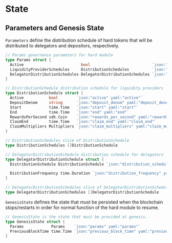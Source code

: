 <!--
order: 2
-->

# State

## Parameters and Genesis State

`Parameters` define the distribution schedule of hard tokens that will be distributed to delegators and depositors, respectively.

```go
// Params governance parameters for hard module
type Params struct {
  Active                         bool                           `json:"active" yaml:"active"`
  LiquidityProviderSchedules     DistributionSchedules          `json:"liquidity_provider_schedules" yaml:"liquidity_provider_schedules"`
  DelegatorDistributionSchedules DelegatorDistributionSchedules `json:"delegator_distribution_schedules" yaml:"delegator_distribution_schedules"`
}

// DistributionSchedule distribution schedule for liquidity providers
type DistributionSchedule struct {
  Active           bool        `json:"active" yaml:"active"`
  DepositDenom     string      `json:"deposit_denom" yaml:"deposit_denom"`
  Start            time.Time   `json:"start" yaml:"start"`
  End              time.Time   `json:"end" yaml:"end"`
  RewardsPerSecond sdk.Coin    `json:"rewards_per_second" yaml:"rewards_per_second"`
  ClaimEnd         time.Time   `json:"claim_end" yaml:"claim_end"`
  ClaimMultipliers Multipliers `json:"claim_multipliers" yaml:"claim_multipliers"`
}

// DistributionSchedules slice of DistributionSchedule
type DistributionSchedules []DistributionSchedule

// DelegatorDistributionSchedule distribution schedule for delegators
type DelegatorDistributionSchedule struct {
  DistributionSchedule DistributionSchedule `json:"distribution_schedule" yaml:"distribution_schedule"`

  DistributionFrequency time.Duration `json:"distribution_frequency" yaml:"distribution_frequency"`
}

// DelegatorDistributionSchedules slice of DelegatorDistributionSchedule
type DelegatorDistributionSchedules []DelegatorDistributionSchedule
```

`GenesisState` defines the state that must be persisted when the blockchain stops/restarts in order for normal function of the hard module to resume.

```go
// GenesisState is the state that must be provided at genesis.
type GenesisState struct {
  Params            Params    `json:"params" yaml:"params"`
  PreviousBlockTime time.Time `json:"previous_block_time" yaml:"previous_block_time"`
}
```
